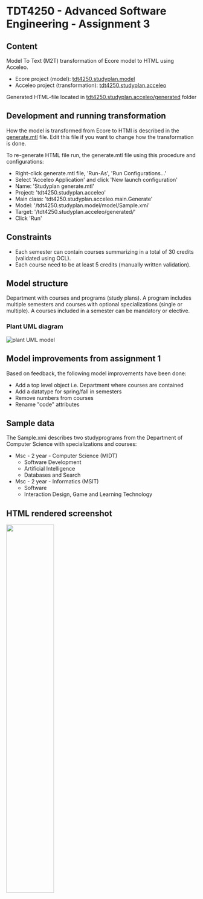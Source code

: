 # TDT4250 - Advanced Software Engineering - Assignment 3

## Content

Model To Text (M2T) transformation of Ecore model to HTML using Acceleo.

- Ecore project (model): [tdt4250.studyplan.model](https://github.com/maattss/tdt4250-assignment3/tree/master/tdt4250.studyplan.model)
- Acceleo project (transformation): [tdt4250.studyplan.acceleo](https://github.com/maattss/tdt4250-assignment3/tree/master/tdt4250.studyplan.acceleo)

Generated HTML-file located in [tdt4250.studyplan.acceleo/generated](https://github.com/maattss/tdt4250-assignment3/tree/master/tdt4250.studyplan.acceleo/generated) folder

## Development and running transformation

How the model is transformed from Ecore to HTMl is described in the [generate.mtl](./tdt4250.studyplan.acceleo/src/tdt4250/studyplan/acceleo/main/generate.mtl) file. Edit this file if you want to change how the transformation is done.

To re-generate HTML file run, the generate.mtl file using this procedure and configurations:

- Right-click generate.mtl file, 'Run-As', 'Run Configurations...'
- Select 'Acceleo Application' and click 'New launch configuration'
- Name: 'Studyplan generate.mtl'
- Project: 'tdt4250.studyplan.acceleo'
- Main class: 'tdt4250.studyplan.acceleo.main.Generate'
- Model: '/tdt4250.studyplan.model/model/Sample.xmi'
- Target: '/tdt4250.studyplan.acceleo/generated/'
- Click 'Run'

## Constraints

- Each semester can contain courses summarizing in a total of 30 credits (validated using OCL).
- Each course need to be at least 5 credits (manually written validation).

## Model structure

Department with courses and programs (study plans).
A program includes multiple semesters and courses with optional specializations (single or multiple).
A courses included in a semester can be mandatory or elective.

### Plant UML diagram

![plant UML model](https://i.imgur.com/q3alEsn.png)

## Model improvements from assignment 1

Based on feedback, the following model improvements have been done:

- Add a top level object i.e. Department where courses are contained
- Add a datatype for spring/fall in semesters
- Remove numbers from courses
- Rename "code" attributes

## Sample data

The Sample.xmi describes two studyprograms from the Department of Computer Science with specializations and courses:

- Msc - 2 year - Computer Science (MIDT)
  - Software Development
  - Artificial Intelligence
  - Databases and Search
- Msc - 2 year - Informatics (MSIT)
  - Software
  - Interaction Design, Game and Learning Technology

## HTML rendered screenshot

<img src="https://i.imgur.com/n2xFHJJ.png" width="50%">
